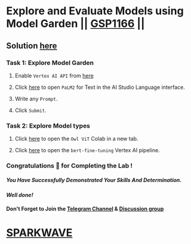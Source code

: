 # Explore and Evaluate Models using Model Garden || [GSP1166](https://www.cloudskillsboost.google/focuses/71938?parent=catalog) ||

## Solution [here](https://youtu.be/TkBlUZDTOTQ)

### Task 1: Explore Model Garden

1.  Enable `Vertex AI API` from [here](https://console.cloud.google.com/marketplace/product/google/aiplatform.googleapis.com) 
1. Click [here](https://console.cloud.google.com/vertex-ai/publishers/google/model-garden/text-bison?project=) to open `PaLM2` for Text in the AI Studio Language interface.

2. Write any `Prompt`.

3. Click `Submit`.

### Task 2: Explore Model types

1. Click [here](https://console.cloud.google.com/vertex-ai/colab/import/https:%2F%2Fraw.githubusercontent.com%2FGoogleCloudPlatform%2Fvertex-ai-samples%2Fmain%2Fnotebooks%2Fcommunity%2Fmodel_garden%2Fmodel_garden_pytorch_owlvit.ipynb?project=) to open the `Owl ViT` Colab in a new tab.

2. Click [here](https://console.cloud.google.com/vertex-ai/pipelines/vertex-ai-templates/bert-finetuning;versionId=sha256:0caf76450a3db5d768462d4846b4fb164845b0fc68383f6b4d7494be6bb7cf30/details?project=) to open the `bert-fine-tuning` Vertex AI pipeline.

### Congratulations 🎉 for Completing the Lab !

##### *You Have Successfully Demonstrated Your Skills And Determination.*

#### *Well done!*

#### Don't Forget to Join the [Telegram Channel](https://t.me/sparkwave.01) & [Discussion group](https://t.me/sparkwave.01chats)

# [SPARKWAVE](https://www.youtube.com/@sparkwave.01)
